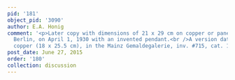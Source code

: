 ```yaml
---
pid: '181'
object_pid: '3090'
author: E.A. Honig
comment: '<p>Later copy with dimensions of 21 x 29 cm on copper or panel sold at Lepke,
  Berlin, on April 1, 1930 with an invented pendant.<br />A version dated "1613" on
  copper (18 x 25.5 cm), in the Mainz Gemaldegalerie, inv. #715, cat. 1911, #52a.</p>'
post_date: June 27, 2015
order: '180'
collection: discussion
---
```

